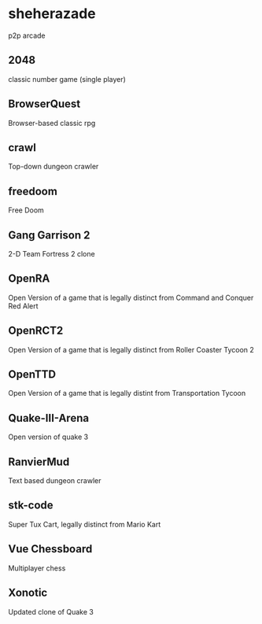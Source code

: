 # sheherazade
p2p arcade

## 2048
classic number game (single player)

## BrowserQuest
Browser-based classic rpg

## crawl
Top-down dungeon crawler

## freedoom
Free Doom

## Gang Garrison 2
2-D Team Fortress 2 clone

## OpenRA
Open Version of a game that is legally distinct from Command and Conquer Red Alert

## OpenRCT2
Open Version of a game that is legally distinct from Roller Coaster Tycoon 2

## OpenTTD
Open Version of a game that is legally distint from Transportation Tycoon

## Quake-III-Arena
Open version of quake 3

## RanvierMud
Text based dungeon crawler

## stk-code
Super Tux Cart, legally distinct from Mario Kart

## Vue Chessboard
Multiplayer chess

## Xonotic
Updated clone of Quake 3